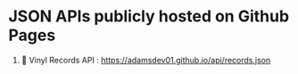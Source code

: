 # JSON APIs publicly hosted on Github Pages
1. :musical_note:	Vinyl Records API : https://adamsdev01.github.io/api/records.json
